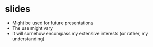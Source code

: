 # slides
- Might be used for future presentations
- The use might vary
- It will somehow encompass my extensive interests (or rather, my understanding)
